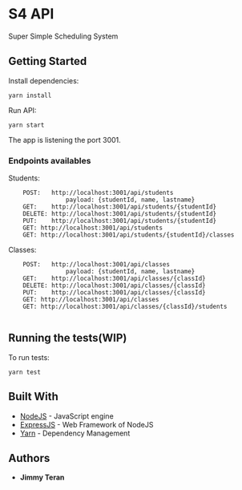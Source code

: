 # S4 API

Super Simple Scheduling System

## Getting Started

Install dependencies:
```
yarn install
```
Run API:
```
yarn start
``` 

The app is listening the port 3001.

### Endpoints availables

Students:
```
    POST:   http://localhost:3001/api/students  
                payload: {studentId, name, lastname}
    GET:    http://localhost:3001/api/students/{studentId}
    DELETE: http://localhost:3001/api/students/{studentId}
    PUT:    http://localhost:3001/api/students/{studentId}
    GET: http://localhost:3001/api/students
    GET: http://localhost:3001/api/students/{studentId}/classes
```
Classes:
```
    POST:   http://localhost:3001/api/classes  
                payload: {studentId, name, lastname}
    GET:    http://localhost:3001/api/classes/{classId}
    DELETE: http://localhost:3001/api/classes/{classId}
    PUT:    http://localhost:3001/api/classes/{classId}
    GET: http://localhost:3001/api/classes
    GET: http://localhost:3001/api/classes/{classId}/students
    
```

## Running the tests(WIP)

To run tests:
```
yarn test
```
## Built With

* [NodeJS](https://nodejs.org/en/) - JavaScript engine
* [ExpressJS](https://expressjs.com/) - Web Framework of NodeJS
* [Yarn](https://yarnpkg.com) - Dependency Management
## Authors

* **Jimmy Teran** 

